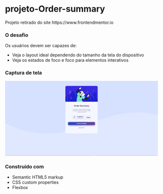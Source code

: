 <h1>projeto-Order-summary</h1>
<p>Projeto retirado do site https://www.frontendmentor.io</p>

### O desafio

Os usuários devem ser capazes de:

- Veja o layout ideal dependendo do tamanho da tela do dispositivo
- Veja os estados de foco e foco para elementos interativos

### Captura de tela

![](src/images/site.png)

### Construído com

- Semantic HTML5 markup
- CSS custom properties
- Flexbox
